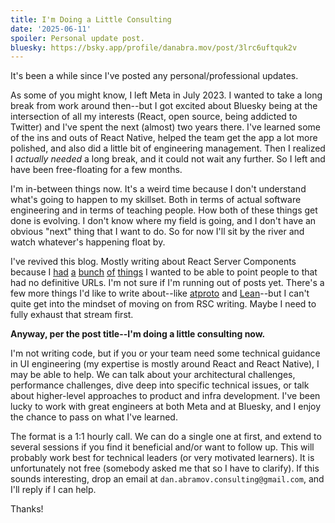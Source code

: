 ```yaml
---
title: I'm Doing a Little Consulting
date: '2025-06-11'
spoiler: Personal update post.
bluesky: https://bsky.app/profile/danabra.mov/post/3lrc6uftquk2v
---
```


It's been a while since I've posted any personal/professional updates.

As some of you might know, I left Meta in July 2023. I wanted to take a long break from work around then--but I got excited about Bluesky being at the intersection of all my interests (React, open source, being addicted to Twitter) and I've spent the next (almost) two years there. I've learned some of the ins and outs of React Native, helped the team get the app a lot more polished, and also did a little bit of engineering management. Then I realized I *actually needed* a long break, and it could not wait any further. So I left and have been free-floating for a few months.

I'm in-between things now. It's a weird time because I don't understand what's going to happen to my skillset. Both in terms of actual software engineering and in terms of teaching people. How both of these things get done is evolving. I don't know where my field is going, and I don't have an obvious "next" thing that I want to do. So for now I'll sit by the river and watch whatever's happening float by.

I've revived this blog. Mostly writing about React Server Components because I [had](/jsx-over-the-wire/) [a](/impossible-components/) [bunch](/what-does-use-client-do/) [of](/one-roundtrip-per-navigation/) [things](/progressive-json/) I wanted to be able to point people to that had no definitive URLs. I'm not sure if I'm running out of posts yet. There's a few more things I'd like to write about--like [atproto](http://atproto.com/) and [Lean](https://leanprover-community.github.io/)--but I can't quite get into the mindset of moving on from RSC writing. Maybe I need to fully exhaust that stream first.

**Anyway, per the post title--I'm doing a little consulting now.**

I'm not writing code, but if you or your team need some technical guidance in UI engineering (my expertise is mostly around React and React Native), I may be able to help. We can talk about your architectural challenges, performance challenges, dive deep into specific technical issues, or talk about higher-level approaches to product and infra development. I've been lucky to work with great engineers at both Meta and at Bluesky, and I enjoy the chance to pass on what I've learned.

The format is a 1:1 hourly call. We can do a single one at first, and extend to several sessions if you find it beneficial and/or want to follow up. This will probably work best for technical leaders (or very motivated learners). It is unfortunately not free (somebody asked me that so I have to clarify). If this sounds interesting, drop an email at `dan.abramov.consulting@gmail.com`, and I'll reply if I can help.

Thanks!
